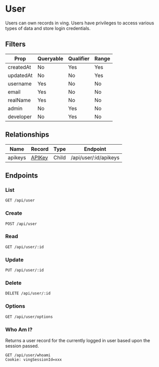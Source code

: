 # User
Users can own records in ving. Users have privileges to access various types of data and store login credentials.

## Filters

| Prop      | Queryable | Qualifier | Range |
| ---       | ---       | ---       | ---   |
| createdAt | No        | Yes       | Yes   |
| updatedAt | No        | No        | Yes   |
| username  | Yes       | No        | No    |
| email     | Yes       | No        | No    |
| realName  | Yes       | No        | No    |
| admin     | No        | Yes       | No    |
| developer | No        | Yes       | No    |

## Relationships

| Name      | Record                        | Type      | Endpoint              |
| ---       | ---                           | ---       | ---                   |
| apikeys   | [APIKey](APIKey.html)   | Child     | /api/user/:id/apikeys |

## Endpoints

### List

```
GET /api/user
```

### Create
```
POST /api/user
```

### Read
```
GET /api/user/:id
```

### Update
```
PUT /api/user/:id
```

### Delete
```
DELETE /api/user/:id
```

### Options
```
GET /api/user/options
```

### Who Am I?
Returns a user record for the currently logged in user based upon the session passed.
```
GET /api/user/whoami
Cookie: vingSessionId=xxx
```